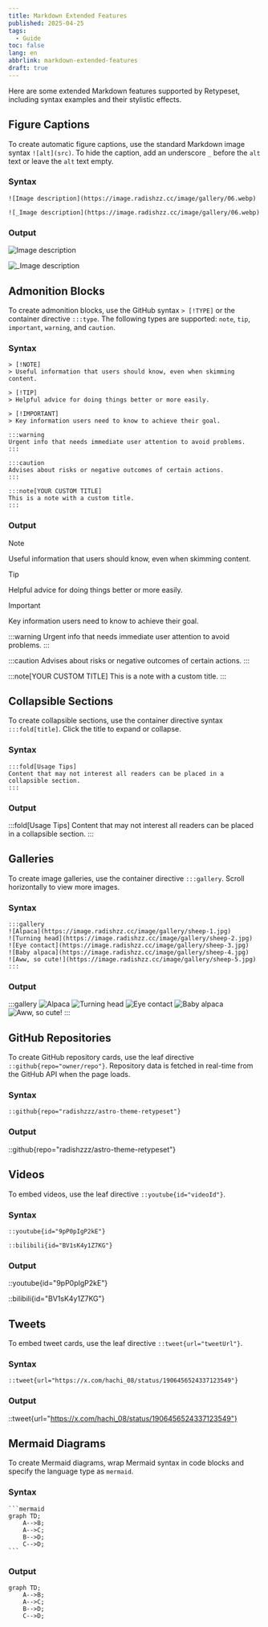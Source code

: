 ```yaml
---
title: Markdown Extended Features
published: 2025-04-25
tags:
  - Guide
toc: false
lang: en
abbrlink: markdown-extended-features
draft: true
---
```


Here are some extended Markdown features supported by Retypeset, including syntax examples and their stylistic effects.

## Figure Captions

To create automatic figure captions, use the standard Markdown image syntax `![alt](src)`. To hide the caption, add an underscore `_` before the `alt` text or leave the `alt` text empty.

### Syntax

```
![Image description](https://image.radishzz.cc/image/gallery/06.webp)

![_Image description](https://image.radishzz.cc/image/gallery/06.webp)
```

### Output

![Image description](https://image.radishzz.cc/image/gallery/06.webp)

![_Image description](https://image.radishzz.cc/image/gallery/06.webp)

## Admonition Blocks

To create admonition blocks, use the GitHub syntax `> [!TYPE]` or the container directive `:::type`. The following types are supported: `note`, `tip`, `important`, `warning`, and `caution`.

### Syntax

```
> [!NOTE]
> Useful information that users should know, even when skimming content.

> [!TIP]
> Helpful advice for doing things better or more easily.

> [!IMPORTANT]
> Key information users need to know to achieve their goal.

:::warning
Urgent info that needs immediate user attention to avoid problems.
:::

:::caution
Advises about risks or negative outcomes of certain actions.
:::

:::note[YOUR CUSTOM TITLE]
This is a note with a custom title.
:::
```

### Output

> [!NOTE]
> Useful information that users should know, even when skimming content.

> [!TIP]
> Helpful advice for doing things better or more easily.

> [!IMPORTANT]
> Key information users need to know to achieve their goal.

:::warning
Urgent info that needs immediate user attention to avoid problems.
:::

:::caution
Advises about risks or negative outcomes of certain actions.
:::

:::note[YOUR CUSTOM TITLE]
This is a note with a custom title.
:::

## Collapsible Sections

To create collapsible sections, use the container directive syntax `:::fold[title]`. Click the title to expand or collapse.

### Syntax

```
:::fold[Usage Tips]
Content that may not interest all readers can be placed in a collapsible section.
:::
```

### Output

:::fold[Usage Tips]
Content that may not interest all readers can be placed in a collapsible section.
:::

## Galleries

To create image galleries, use the container directive `:::gallery`. Scroll horizontally to view more images.

### Syntax

```
:::gallery
![Alpaca](https://image.radishzz.cc/image/gallery/sheep-1.jpg)
![Turning head](https://image.radishzz.cc/image/gallery/sheep-2.jpg)
![Eye contact](https://image.radishzz.cc/image/gallery/sheep-3.jpg)
![Baby alpaca](https://image.radishzz.cc/image/gallery/sheep-4.jpg)
![Aww, so cute!](https://image.radishzz.cc/image/gallery/sheep-5.jpg)
:::
```

### Output

:::gallery
![Alpaca](https://image.radishzz.cc/image/gallery/sheep-1.jpg)
![Turning head](https://image.radishzz.cc/image/gallery/sheep-2.jpg)
![Eye contact](https://image.radishzz.cc/image/gallery/sheep-3.jpg)
![Baby alpaca](https://image.radishzz.cc/image/gallery/sheep-4.jpg)
![Aww, so cute!](https://image.radishzz.cc/image/gallery/sheep-5.jpg)
:::

## GitHub Repositories

To create GitHub repository cards, use the leaf directive `::github{repo="owner/repo"}`. Repository data is fetched in real-time from the GitHub API when the page loads.

### Syntax

```
::github{repo="radishzzz/astro-theme-retypeset"}
```

### Output

::github{repo="radishzzz/astro-theme-retypeset"}

## Videos

To embed videos, use the leaf directive `::youtube{id="videoId"}`.

### Syntax

```
::youtube{id="9pP0pIgP2kE"}

::bilibili{id="BV1sK4y1Z7KG"}
```

### Output

::youtube{id="9pP0pIgP2kE"}

::bilibili{id="BV1sK4y1Z7KG"}

## Tweets

To embed tweet cards, use the leaf directive `::tweet{url="tweetUrl"}`.

### Syntax

```
::tweet{url="https://x.com/hachi_08/status/1906456524337123549"}
```

### Output

::tweet{url="https://x.com/hachi_08/status/1906456524337123549"}

## Mermaid Diagrams

To create Mermaid diagrams, wrap Mermaid syntax in code blocks and specify the language type as `mermaid`.

### Syntax

``````
```mermaid
graph TD;
    A-->B;
    A-->C;
    B-->D;
    C-->D;
```
``````

### Output

```mermaid
graph TD;
    A-->B;
    A-->C;
    B-->D;
    C-->D;
```
